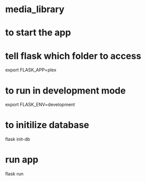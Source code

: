# media_library
# to start the app
# tell flask which folder to access 
export FLASK_APP=plex
# to run in development mode
export FLASK_ENV=development
# to initilize database
flask init-db
# run app
flask run